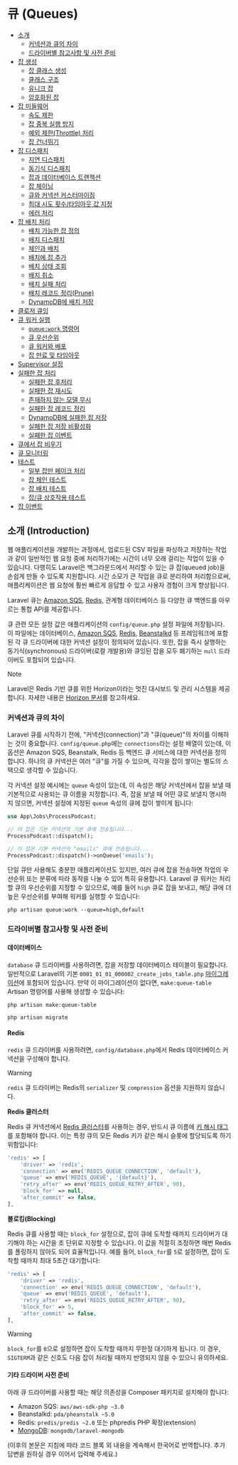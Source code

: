 # 큐 (Queues)

- [소개](#introduction)
    - [커넥션과 큐의 차이](#connections-vs-queues)
    - [드라이버별 참고사항 및 사전 준비](#driver-prerequisites)
- [잡 생성](#creating-jobs)
    - [잡 클래스 생성](#generating-job-classes)
    - [클래스 구조](#class-structure)
    - [유니크 잡](#unique-jobs)
    - [암호화된 잡](#encrypted-jobs)
- [잡 미들웨어](#job-middleware)
    - [속도 제한](#rate-limiting)
    - [잡 중복 실행 방지](#preventing-job-overlaps)
    - [예외 제한(Throttle) 처리](#throttling-exceptions)
    - [잡 건너뛰기](#skipping-jobs)
- [잡 디스패치](#dispatching-jobs)
    - [지연 디스패치](#delayed-dispatching)
    - [동기식 디스패치](#synchronous-dispatching)
    - [잡과 데이터베이스 트랜잭션](#jobs-and-database-transactions)
    - [잡 체이닝](#job-chaining)
    - [큐와 커넥션 커스터마이징](#customizing-the-queue-and-connection)
    - [최대 시도 횟수/타임아웃 값 지정](#max-job-attempts-and-timeout)
    - [에러 처리](#error-handling)
- [잡 배치 처리](#job-batching)
    - [배치 가능한 잡 정의](#defining-batchable-jobs)
    - [배치 디스패치](#dispatching-batches)
    - [체인과 배치](#chains-and-batches)
    - [배치에 잡 추가](#adding-jobs-to-batches)
    - [배치 상태 조회](#inspecting-batches)
    - [배치 취소](#cancelling-batches)
    - [배치 실패 처리](#batch-failures)
    - [배치 레코드 정리(Prune)](#pruning-batches)
    - [DynamoDB에 배치 저장](#storing-batches-in-dynamodb)
- [클로저 큐잉](#queueing-closures)
- [큐 워커 실행](#running-the-queue-worker)
    - [`queue:work` 명령어](#the-queue-work-command)
    - [큐 우선순위](#queue-priorities)
    - [큐 워커와 배포](#queue-workers-and-deployment)
    - [잡 만료 및 타임아웃](#job-expirations-and-timeouts)
- [Supervisor 설정](#supervisor-configuration)
- [실패한 잡 처리](#dealing-with-failed-jobs)
    - [실패한 잡 후처리](#cleaning-up-after-failed-jobs)
    - [실패한 잡 재시도](#retrying-failed-jobs)
    - [존재하지 않는 모델 무시](#ignoring-missing-models)
    - [실패한 잡 레코드 정리](#pruning-failed-jobs)
    - [DynamoDB에 실패한 잡 저장](#storing-failed-jobs-in-dynamodb)
    - [실패한 잡 저장 비활성화](#disabling-failed-job-storage)
    - [실패한 잡 이벤트](#failed-job-events)
- [큐에서 잡 비우기](#clearing-jobs-from-queues)
- [큐 모니터링](#monitoring-your-queues)
- [테스트](#testing)
    - [일부 잡만 페이크 처리](#faking-a-subset-of-jobs)
    - [잡 체인 테스트](#testing-job-chains)
    - [잡 배치 테스트](#testing-job-batches)
    - [잡/큐 상호작용 테스트](#testing-job-queue-interactions)
- [잡 이벤트](#job-events)

<a name="introduction"></a>
## 소개 (Introduction)

웹 애플리케이션을 개발하는 과정에서, 업로드된 CSV 파일을 파싱하고 저장하는 작업과 같이 일반적인 웹 요청 중에 처리하기에는 시간이 너무 오래 걸리는 작업이 있을 수 있습니다. 다행히도 Laravel은 백그라운드에서 처리할 수 있는 큐 잡(queued job)을 손쉽게 만들 수 있도록 지원합니다. 시간 소모가 큰 작업을 큐로 분리하여 처리함으로써, 애플리케이션은 웹 요청에 훨씬 빠르게 응답할 수 있고 사용자 경험이 크게 향상됩니다.

Laravel 큐는 [Amazon SQS](https://aws.amazon.com/sqs/), [Redis](https://redis.io), 관계형 데이터베이스 등 다양한 큐 백엔드를 아우르는 통합 API를 제공합니다.

큐 관련 모든 설정 값은 애플리케이션의 `config/queue.php` 설정 파일에 저장됩니다. 이 파일에는 데이터베이스, [Amazon SQS](https://aws.amazon.com/sqs/), [Redis](https://redis.io), [Beanstalkd](https://beanstalkd.github.io/) 등 프레임워크에 포함된 각 큐 드라이버에 대한 커넥션 설정이 정의되어 있습니다. 또한, 잡을 즉시 실행하는 동기식(synchronous) 드라이버(로컬 개발용)와 큐잉된 잡을 모두 폐기하는 `null` 드라이버도 포함되어 있습니다.

> [!NOTE]
> Laravel은 Redis 기반 큐를 위한 Horizon이라는 멋진 대시보드 및 관리 시스템을 제공합니다. 자세한 내용은 [Horizon 문서](/docs/12.x/horizon)를 참고하세요.

<a name="connections-vs-queues"></a>
### 커넥션과 큐의 차이

Laravel 큐를 시작하기 전에, "커넥션(connection)"과 "큐(queue)"의 차이를 이해하는 것이 중요합니다. `config/queue.php`에는 `connections`라는 설정 배열이 있는데, 이 옵션은 Amazon SQS, Beanstalk, Redis 등 백엔드 큐 서비스에 대한 커넥션을 정의합니다. 하나의 큐 커넥션은 여러 "큐"를 가질 수 있으며, 각각을 잡이 쌓이는 별도의 스택으로 생각할 수 있습니다.

각 커넥션 설정 예시에는 `queue` 속성이 있는데, 이 속성은 해당 커넥션에서 잡을 보낼 때 기본적으로 사용되는 큐 이름을 지정합니다. 즉, 잡을 보낼 때 어떤 큐로 보낼지 명시하지 않으면, 커넥션 설정에 지정된 `queue` 속성의 큐에 잡이 쌓이게 됩니다:

```php
use App\Jobs\ProcessPodcast;

// 이 잡은 기본 커넥션의 기본 큐에 전송됩니다...
ProcessPodcast::dispatch();

// 이 잡은 기본 커넥션의 "emails" 큐에 전송됩니다...
ProcessPodcast::dispatch()->onQueue('emails');
```

단일 큐만 사용해도 충분한 애플리케이션도 있지만, 여러 큐에 잡을 전송하면 작업의 우선순위 또는 분류에 따라 동작을 나눌 수 있어 특히 유용합니다. Laravel 큐 워커는 처리할 큐의 우선순위를 지정할 수 있으므로, 예를 들어 `high` 큐로 잡을 보내고, 해당 큐에 더 높은 우선순위를 부여해 워커를 실행할 수 있습니다:

```shell
php artisan queue:work --queue=high,default
```

<a name="driver-prerequisites"></a>
### 드라이버별 참고사항 및 사전 준비

<a name="database"></a>
#### 데이터베이스

`database` 큐 드라이버를 사용하려면, 잡을 저장할 데이터베이스 테이블이 필요합니다. 일반적으로 Laravel의 기본 `0001_01_01_000002_create_jobs_table.php` [마이그레이션](/docs/12.x/migrations)에 포함되어 있습니다. 만약 이 마이그레이션이 없다면, `make:queue-table` Artisan 명령어를 사용해 생성할 수 있습니다:

```shell
php artisan make:queue-table

php artisan migrate
```

<a name="redis"></a>
#### Redis

`redis` 큐 드라이버를 사용하려면, `config/database.php`에서 Redis 데이터베이스 커넥션을 구성해야 합니다.

> [!WARNING]
> `redis` 큐 드라이버는 Redis의 `serializer` 및 `compression` 옵션을 지원하지 않습니다.

**Redis 클러스터**

Redis 큐 커넥션에서 [Redis 클러스터](https://redis.io/docs/latest/operate/rs/databases/durability-ha/clustering)를 사용하는 경우, 반드시 큐 이름에 [키 해시 태그](https://redis.io/docs/latest/develop/using-commands/keyspace/#hashtags)를 포함해야 합니다. 이는 특정 큐의 모든 Redis 키가 같은 해시 슬롯에 할당되도록 하기 위함입니다:

```php
'redis' => [
    'driver' => 'redis',
    'connection' => env('REDIS_QUEUE_CONNECTION', 'default'),
    'queue' => env('REDIS_QUEUE', '{default}'),
    'retry_after' => env('REDIS_QUEUE_RETRY_AFTER', 90),
    'block_for' => null,
    'after_commit' => false,
],
```

**블로킹(Blocking)**

Redis 큐를 사용할 때는 `block_for` 설정으로, 잡이 큐에 도착할 때까지 드라이버가 대기해야 하는 시간을 초 단위로 지정할 수 있습니다. 이 값을 적절히 조정하면 매번 Redis를 폴링하지 않아도 되어 효율적입니다. 예를 들어, `block_for`를 `5`로 설정하면, 잡이 도착할 때까지 최대 5초간 대기합니다:

```php
'redis' => [
    'driver' => 'redis',
    'connection' => env('REDIS_QUEUE_CONNECTION', 'default'),
    'queue' => env('REDIS_QUEUE', 'default'),
    'retry_after' => env('REDIS_QUEUE_RETRY_AFTER', 90),
    'block_for' => 5,
    'after_commit' => false,
],
```

> [!WARNING]
> `block_for`를 `0`으로 설정하면 잡이 도착할 때까지 무한정 대기하게 됩니다. 이 경우, `SIGTERM`과 같은 신호도 다음 잡이 처리될 때까지 반영되지 않을 수 있으니 유의하세요.

<a name="other-driver-prerequisites"></a>
#### 기타 드라이버 사전 준비

아래 큐 드라이버를 사용할 때는 해당 의존성을 Composer 패키지로 설치해야 합니다:

<div class="content-list" markdown="1">

- Amazon SQS: `aws/aws-sdk-php ~3.0`
- Beanstalkd: `pda/pheanstalk ~5.0`
- Redis: `predis/predis ~2.0` 또는 phpredis PHP 확장(extension)
- [MongoDB](https://www.mongodb.com/docs/drivers/php/laravel-mongodb/current/queues/): `mongodb/laravel-mongodb`

</div>

(이후의 본문은 지침에 따라 코드 블록 외 내용을 계속해서 한국어로 번역합니다. 추가 답변을 원하실 경우 이어서 입력해 주세요.)